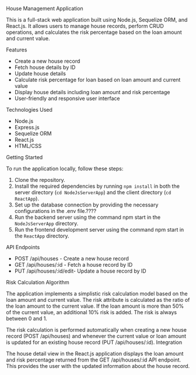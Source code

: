 House Management Application

This is a full-stack web application built using Node.js, Sequelize ORM, and React.js. It allows users to manage house records, perform CRUD operations, and calculates the risk percentage based on the loan amount and current value.

Features

- Create a new house record
- Fetch house details by ID
- Update house details
- Calculate risk percentage for loan based on loan amount and current value
- Display house details including loan amount and risk percentage
- User-friendly and responsive user interface


Technologies Used

- Node.js
- Express.js
- Sequelize ORM
- React.js
- HTML/CSS

Getting Started

To run the application locally, follow these steps:

1. Clone the repository.
2. Install the required dependencies by running `npm install` in both the server directory (`cd NodeJsServerApp`) and the client directory (`cd ReactApp`).
3. Set up the database connection by providing the necessary configurations in the .env file.????
4. Run the backend server using the command npm start in the `NodeJsServerApp` directory.
5. Run the frontend development server using the command npm start in the `ReactApp` directory.

API Endpoints

- POST /api/houses - Create a new house record
- GET /api/houses/:id - Fetch a house record by ID
- PUT /api/houses/:id/edit- Update a house record by ID

Risk Calculation Algorithm

The application implements a simplistic risk calculation model based on the loan amount and current value. The risk attribute is calculated as the ratio of the loan amount to the current value. If the loan amount is more than 50% of the current value, an additional 10% risk is added. The risk is always between 0 and 1.

The risk calculation is performed automatically when creating a new house record (POST /api/houses) and whenever the current value or loan amount is updated for an existing house record (PUT /api/houses/:id).
Integration

The house detail view in the React.js application displays the loan amount and risk percentage returned from the GET /api/houses/:id API endpoint. This provides the user with the updated information about the house record.
